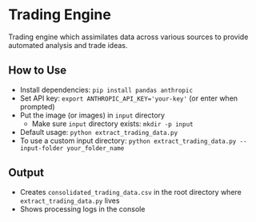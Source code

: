 # Trading Engine

Trading engine which assimilates data across various sources to provide automated analysis and trade ideas.

## How to Use

* Install dependencies: `pip install pandas anthropic`
* Set API key: `export ANTHROPIC_API_KEY='your-key'` (or enter when prompted)
* Put the image (or images) in `input` directory
  * Make sure `input` directory exists: `mkdir -p input`
* Default usage: `python extract_trading_data.py`
* To use a custom input directory: `python extract_trading_data.py --input-folder your_folder_name`

## Output

* Creates `consolidated_trading_data.csv` in the root directory where `extract_trading_data.py` lives
* Shows processing logs in the console
